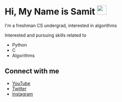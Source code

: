 # Hi, My Name is Samit <img src="https://raw.githubusercontent.com/MartinHeinz/MartinHeinz/master/wave.gif" width="30px">




I'm a freshman CS undergrad, interested in algorithms 

Interested and pursuing skills related to
 - Python
 - C
 - Algorithms

## Connect with me
- [YouTube](www.youtube.com/samitmohan)
- [Twitter](www.twitter.com/rajabetaa)
- [Instagram](www.instagram.com/samitmohan)
